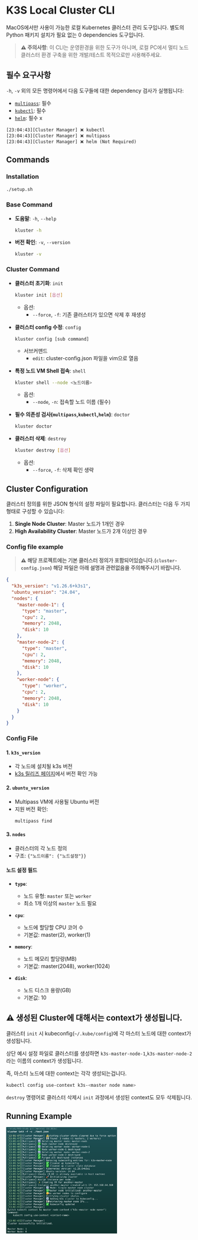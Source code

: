 # K3S Local Cluster CLI

MacOS에서만 사용이 가능한 로컬 Kubernetes 클러스터 관리 도구입니다. 별도의 Python 패키지 설치가 필요 없는 0 dependencies 도구입니다.

> **⚠️ 주의사항**: 이 CLI는 운영환경을 위한 도구가 아니며, 로컬 PC에서 멀티 노드 클러스터 환경 구축을 위한 개발/테스트 목적으로만 사용해주세요.

## 필수 요구사항

`-h`, `-v` 외의 모든 명령어에서 다음 도구들에 대한 dependency 검사가 실행됩니다:

- [`multipass`](https://canonical.com/multipass): 필수
- [`kubectl`](https://kubernetes.io/ko/docs/reference/kubectl/): 필수
- [`helm`](https://helm.sh/): 필수 x

```
[23:04:43][Cluster Manager] ❌ kubectl
[23:04:43][Cluster Manager] ❌ multipass
[23:04:43][Cluster Manager] ❌ helm (Not Required)
```

## Commands

### Installation

```bash
./setup.sh
```

### Base Command

- **도움말**: `-h`, `--help`

  ```bash
  kluster -h
  ```

- **버전 확인**: `-v`, `--version`
  ```bash
  kluster -v
  ```

### Cluster Command

- **클러스터 초기화**: `init`

  ```bash
  kluster init [옵션]
  ```

  - 옵션:
    - `--force`, `-f`: 기존 클러스터가 있으면 삭제 후 재생성

- **클러스터 config 수정**: `config`

  ```
  kluster config [sub command]
  ```

  - 서브커맨드
    - `edit`: cluster-config.json 파일을 vim으로 열음

- **특정 노드 VM Shell 접속**: `shell`

  ```bash
  kluster shell --node <노드이름>
  ```

  - 옵션:
    - `--node`, `-n`: 접속할 노드 이름 (필수)

- **필수 의존성 검사(`multipass`,`kubectl`,`helm`)**: `doctor`

  ```bash
  kluster doctor
  ```

- **클러스터 삭제**: `destroy`
  ```bash
  kluster destroy [옵션]
  ```
  - 옵션:
    - `--force`, `-f`: 삭제 확인 생략

## Cluster Configuration

클러스터 정의를 위한 JSON 형식의 설정 파일이 필요합니다. 클러스터는 다음 두 가지 형태로 구성할 수 있습니다:

1. **Single Node Cluster**: Master 노드가 1개인 경우
2. **High Availability Cluster**: Master 노드가 2개 이상인 경우

### Config file example

> **⚠️ 해당 프로젝트에는 기본 클러스터 정의가 포함되어있습니다.(`cluster-config.json`) 해당 파일은 아래 설명과 관련없음을 주의해주시기 바랍니다.**

```json
{
  "k3s_version": "v1.26.6+k3s1",
  "ubuntu_version": "24.04",
  "nodes": {
    "master-node-1": {
      "type": "master",
      "cpu": 2,
      "memory": 2048,
      "disk": 10
    },
    "master-node-2": {
      "type": "master",
      "cpu": 2,
      "memory": 2048,
      "disk": 10
    },
    "worker-node": {
      "type": "worker",
      "cpu": 2,
      "memory": 2048,
      "disk": 10
    }
  }
}
```

### Config File

#### 1. `k3s_version`

- 각 노드에 설치될 k3s 버전
- [k3s 릴리즈 페이지](https://github.com/k3s-io/k3s/releases)에서 버전 확인 가능

#### 2. `ubuntu_version`

- Multipass VM에 사용될 Ubuntu 버전
- 지원 버전 확인:
  ```bash
  multipass find
  ```

#### 3. `nodes`

- 클러스터의 각 노드 정의
- 구조: `{"노드이름": {"노드설정"}}`

#### 노드 설정 필드

- **`type`**:

  - 노드 유형: `master` 또는 `worker`
  - 최소 1개 이상의 `master` 노드 필요

- **`cpu`**:

  - 노드에 할당할 CPU 코어 수
  - 기본값: master(2), worker(1)

- **`memory`**:

  - 노드 메모리 할당량(MB)
  - 기본값: master(2048), worker(1024)

- **`disk`**:
  - 노드 디스크 용량(GB)
  - 기본값: 10

## ⚠️ 생성된 Cluster에 대해서는 context가 생성됩니다.

클러스터 `init` 시 kubeconfig(`~/.kube/config`)에 각 마스터 노드에 대한 context가 생성됩니다.

상단 예시 설정 파일로 클러스터를 생성하면 `k3s-master-node-1`,`k3s-master-node-2`라는 이름의 context가 생성됩니다.

즉, 마스터 노드에 대한 context는 각각 생성되는겁니다.

```bash
kubectl config use-context k3s-<master node name>
```

`destroy` 명령어로 클러스터 삭제시 `init` 과정에서 생성된 context도 모두 삭제됩니다.

## Running Example

<div style="display:flex">
  <img src="img/a.png" alt="a" width="300"/>
</div>

